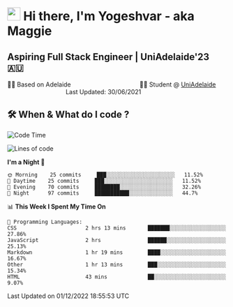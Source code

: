 <h1><img src="https://emojis.slackmojis.com/emojis/images/1531849430/4246/blob-sunglasses.gif?1531849430" width="30"/> Hi there, I'm Yogeshvar - aka Maggie</h1>

## Aspiring Full Stack Engineer | UniAdelaide'23 🇦🇺  
🏂🏻  Based on Adelaide &nbsp;&nbsp;&nbsp;&nbsp;&nbsp;&nbsp;&nbsp;&nbsp;&nbsp;&nbsp;&nbsp;&nbsp;&nbsp;&nbsp;&nbsp;&nbsp;&nbsp;&nbsp;&nbsp;&nbsp;&nbsp;&nbsp;&nbsp;&nbsp;&nbsp;&nbsp;&nbsp;&nbsp;&nbsp;&nbsp;&nbsp;&nbsp;&nbsp;&nbsp;&nbsp;&nbsp;&nbsp;&nbsp;&nbsp;👨‍💻 Student @ [UniAdelaide](https://www.adelaide.edu.au)   &nbsp;&nbsp;&nbsp;&nbsp;&nbsp;&nbsp;&nbsp;&nbsp;&nbsp;&nbsp;&nbsp;&nbsp;&nbsp;&nbsp;&nbsp;&nbsp;&nbsp;&nbsp;&nbsp;&nbsp;&nbsp;&nbsp;&nbsp;&nbsp;&nbsp;&nbsp;&nbsp;&nbsp;&nbsp;&nbsp;&nbsp;&nbsp; &nbsp;Last Updated: 30/06/2021

## 🛠 When & What do I code ?  

<!--START_SECTION:waka-->
![Code Time](http://img.shields.io/badge/Code%20Time-1%2C852%20hrs%2031%20mins-blue)

![Lines of code](https://img.shields.io/badge/From%20Hello%20World%20I%27ve%20Written-2%20Million%20lines%20of%20code-blue)

**I'm a Night 🦉** 

```text
🌞 Morning    25 commits     ███░░░░░░░░░░░░░░░░░░░░░░   11.52% 
🌆 Daytime    25 commits     ███░░░░░░░░░░░░░░░░░░░░░░   11.52% 
🌃 Evening    70 commits     ████████░░░░░░░░░░░░░░░░░   32.26% 
🌙 Night      97 commits     ███████████░░░░░░░░░░░░░░   44.7%

```


📊 **This Week I Spent My Time On** 

```text
💬 Programming Languages: 
CSS                      2 hrs 13 mins       ███████░░░░░░░░░░░░░░░░░░   27.86% 
JavaScript               2 hrs               ██████░░░░░░░░░░░░░░░░░░░   25.13% 
Markdown                 1 hr 19 mins        ████░░░░░░░░░░░░░░░░░░░░░   16.67% 
Other                    1 hr 13 mins        ███░░░░░░░░░░░░░░░░░░░░░░   15.34% 
HTML                     43 mins             ██░░░░░░░░░░░░░░░░░░░░░░░   9.07%

```


 Last Updated on 01/12/2022 18:55:53 UTC
<!--END_SECTION:waka-->
